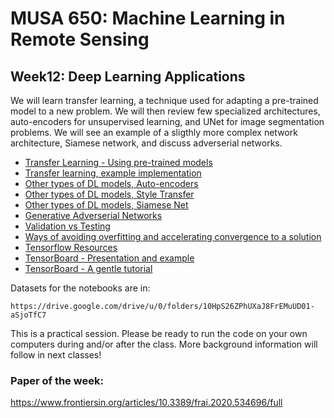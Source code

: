 # MUSA 650: Machine Learning in Remote Sensing

## Week12: Deep Learning Applications

We will learn transfer learning, a technique used for adapting a pre-trained model to a new problem. We will then review few specialized architectures, auto-encoders for unsupervised learning, and UNet for image segmentation problems. We will see an example of a sligthly more complex network architecture, Siamese network, and discuss adverserial networks.

- [Transfer Learning - Using pre-trained models](https://neptune.ai/blog/transfer-learning-guide-examples-for-images-and-text-in-keras)
- [Transfer learning, example implementation](DL_TransferLearning.ipynb)
- [Other types of DL models, Auto-encoders](DL_Autoencoders.ipynb)
- [Other types of DL models, Style Transfer](https://blog.tensorflow.org/2018/08/neural-style-transfer-creating-art-with-deep-learning.html)
- [Other types of DL models, Siamese Net](DL_SiameseNet_MNIST.ipynb)
- [Generative Adverserial Networks](https://affinelayer.com/pix2pix)
- [Validation vs Testing](ValidationVsTest.pdf)
- [Ways of avoiding overfitting and accelerating convergence to a solution](dropout_and_batch_normalization.ipynb)
- [Tensorflow Resources](https://www.tensorflow.org/resources/tools)
- [TensorBoard - Presentation and example](https://www.tensorflow.org/tensorboard/get_started)
- [TensorBoard - A gentle tutorial](https://www.youtube.com/watch?v=qEQ-_EId-D0)

Datasets for the notebooks are in:

    https://drive.google.com/drive/u/0/folders/10HpS26ZPhUXaJ8FrEMuUD01-aSjoTfC7

This is a practical session. Please be ready to run the code on your own
computers during and/or after the class. More background information will follow
in next classes!

### Paper of the week:
 https://www.frontiersin.org/articles/10.3389/frai.2020.534696/full
 
